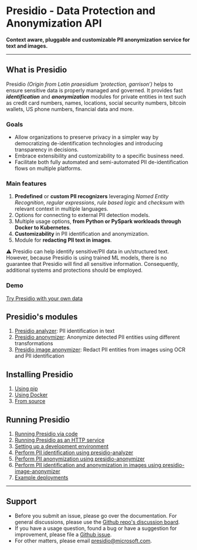 # Presidio - Data Protection and Anonymization API

**Context aware, pluggable and customizable PII anonymization service for text and images.**

---

## What is Presidio

Presidio _(Origin from Latin praesidium ‘protection, garrison’)_ helps to ensure sensitive data is properly managed and governed. It provides fast **_identification_** and **_anonymization_** modules for private entities in text such as credit card numbers, names, locations, social security numbers, bitcoin wallets, US phone numbers, financial data and more.

### Goals

- Allow organizations to preserve privacy in a simpler way by democratizing de-identification technologies and introducing transparency in decisions.
- Embrace extensibility and customizability to a specific business need.
- Facilitate both fully automated and semi-automated PII de-identification flows on multiple platforms.

### Main features

1. **Predefined** or **custom PII recognizers** leveraging *Named Entity Recognition*, *regular expressions*, *rule based logic* and *checksum* with relevant context in multiple languages.
2. Options for connecting to external PII detection models.
3. Multiple usage options, **from Python or PySpark workloads through Docker to Kubernetes**.
4. **Customizability** in PII identification and anonymization.
5. Module for **redacting PII text in images**.

:warning: Presidio can help identify sensitive/PII data in un/structured text. However, because Presidio is using trained ML models, there is no guarantee that Presidio will find all sensitive information. Consequently, additional systems and protections should be employed.

### Demo

[Try Presidio with your own data](https://aka.ms/presidio-demo)

## Presidio's modules

1. [Presidio analyzer](analyzer/index.md): PII identification in text
2. [Presidio anonymizer](anonymizer/index.md): Anonymize detected PII entities using different transformations
3. [Presidio image anonymizer](image-anonymizer/index.md): Redact PII entities from images using OCR and PII identification

## Installing Presidio

1. [Using pip](installation.md#using-pip)
2. [Using Docker](installation.md#using-docker)
3. [From source](installation.md#install-from-source)

## Running Presidio

1. [Running Presidio via code](deployment-samples/python/index.md)
2. [Running Presidio as an HTTP service](deployment-samples/docker/index.md)
2. [Setting up a development environment](development.md)
3. [Perform PII identification using presidio-analyzer](analyzer/index.md)
4. [Perform PII anonymization using presidio-anonymizer](anonymizer/index.md)
5. [Perform PII identification and anonymization in images using presidio-image-anonymizer](image-anonymizer/index.md)
6. [Example deployments](deployment-samples/index.md)

---

## Support

- Before you submit an issue, please go over the documentation. For general discussions, please use the [Github repo's discussion board](https://github.com/microsoft/presidio/discussions).
- If you have a usage question, found a bug or have a suggestion for improvement, please file a [Github issue](https://github.com/microsoft/presidio/issues).
- For other matters, please email [presidio@microsoft.com](mailto:presidio@microsoft.com).
